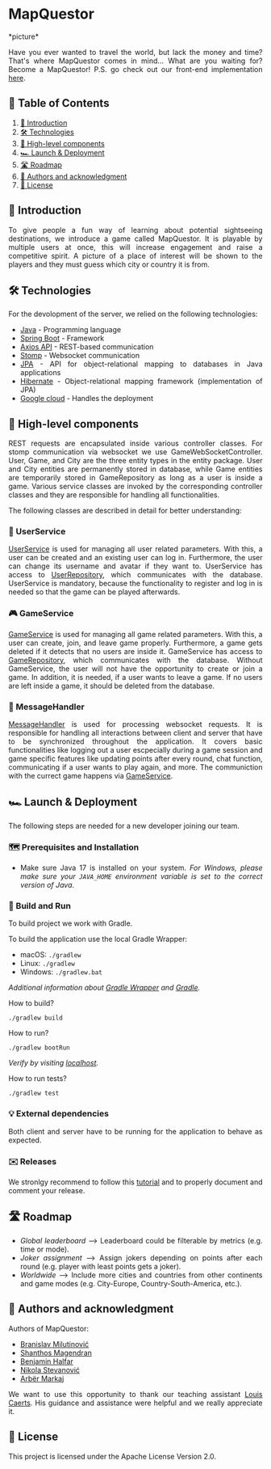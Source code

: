 # MapQuestor
<div style="text-align: justify">
*picture*

Have you ever wanted to travel the world, but lack the money and time? That's where MapQuestor comes in mind... What are you waiting for? Become a MapQuestor!
P.S. go check out our front-end implementation [here](https://github.com/sopra-fs24-group-40/mapquestor-client).

## 📜 Table of Contents

1. [👋 Introduction](#introduction)
2. [🛠️ Technologies](#️technologies)
3. [🧭 High-level components](#high-level-components)
4. [🏎️ Launch & Deployment](#️launch-and-deployment)
5. [🛣️ Roadmap](#️roadmap)
6. [👔 Authors and acknowledgment](#authors-and-acknowledgment)
7. [📝 License](#license)

## 👋 Introduction <a id="introduction"></a>

To give people a fun way of learning about potential sightseeing destinations, we introduce a game called MapQuestor. It is playable by multiple users at once, this will increase engagement and raise a competitive spirit. A picture of a place of interest will be shown to the players and they must guess which city or country it is from.

## 🛠️ Technologies <a id="technologies"></a>

For the devolopment of the server, we relied on the following technologies:

* [Java](https://www.java.com/de/download/manual.jsp) - Programming language
* [Spring Boot](https://spring.io/projects/spring-boot) - Framework
* [Axios API](https://axios-http.com/docs/api_intro) - REST-based communication
* [Stomp](https://stomp-js.github.io/stomp-websocket/) - Websocket communication 
* [JPA](https://javaee.github.io/javaee-spec/javadocs/javax/persistence/package-summary.html) - API for object-relational mapping to databases in Java applications
* [Hibernate](https://hibernate.org/) - Object-relational mapping framework (implementation of JPA)
* [Google cloud](https://cloud.google.com/?hl=en) - Handles the deployment

## 🧭 High-level components <a id="high-level-components"></a>

REST requests are encapsulated inside various controller classes. For stomp communication via websocket we use GameWebSocketController. User, Game, and City are the three entity types in the entity package. User and City entities are permanently stored in database, while Game entities are temporarily stored in GameRepository as long as a user is inside a game. Various service classes are invoked by the corresponding controller classes and they are responsible for handling all functionalities.

The following classes are described in detail for better understanding:

### 👤 UserService

[UserService](https://github.com/sopra-fs24-group-40/mapquestor-server/blob/main/src/main/java/ch/uzh/ifi/hase/soprafs24/service/UserService.java) is used for managing all user related parameters. With this, a user can be created and an existing user can log in. Furthermore, the user can change its username and avatar if they want to. UserService has access to [UserRepository](https://github.com/sopra-fs24-group-40/mapquestor-server/blob/main/src/main/java/ch/uzh/ifi/hase/soprafs24/repository/UserRepository.java), which communicates with the database. UserService is mandatory, because the functionality to register and log in is needed so that the game can be played afterwards.

### 🎮 GameService

[GameService](https://github.com/sopra-fs24-group-40/mapquestor-server/blob/main/src/main/java/ch/uzh/ifi/hase/soprafs24/service/GameService.java) is used for managing all game related parameters. With this, a user can create, join, and leave game properly. Furthermore, a game gets deleted if it detects that no users are inside it. GameService has access to [GameRepository](https://github.com/sopra-fs24-group-40/mapquestor-server/blob/main/src/main/java/ch/uzh/ifi/hase/soprafs24/repository/GameRepository.java), which communicates with the database. Without GameService, the user will not have the opportunity to create or join a game. In addition, it is needed, if a user wants to leave a game. If no users are left inside a game, it should be deleted from the database.

### 📮 MessageHandler

[MessageHandler](https://github.com/sopra-fs24-group-40/mapquestor-server/blob/main/src/main/java/ch/uzh/ifi/hase/soprafs24/messages/MessageHandler.java) is used for processing websocket requests. It is responsible for handling all interactions between client and server that have to be synchronized throughout the application. It covers basic functionalities like logging out a user escpecially during a game session and game specific features like updating points after every round, chat function, communicating if a user wants to play again, and more. The communiction with the currect game happens via [GameService](https://github.com/sopra-fs24-group-40/mapquestor-server/blob/main/src/main/java/ch/uzh/ifi/hase/soprafs24/service/GameService.java).

## 🏎️ Launch & Deployment <a id="launch-and-deployment"></a>

The following steps are needed for a new developer joining our team.

### 🗺️ Prerequisites and Installation

- Make sure Java 17 is installed on your system. _For Windows, please make sure your `JAVA_HOME` environment variable is set to the correct version of Java_.

### 🔨 Build and Run

To build project we work with Gradle.

To build the application use the local Gradle Wrapper:
-   macOS: `./gradlew`
-   Linux: `./gradlew`
-   Windows: `./gradlew.bat`

_Additional information about [Gradle Wrapper](https://docs.gradle.org/current/userguide/gradle_wrapper.html) and [Gradle](https://gradle.org/docs/)._

How to build?

```./gradlew build```

How to run?

```./gradlew bootRun```

_Verify by visiting [localhost](http://localhost:8080/)._

How to run tests?

```./gradlew test```

### 💡 External dependencies

Both client and server have to be running for the application to behave as expected.

### ✉️ Releases

We stronlgy recommend to follow this [tutorial](https://docs.github.com/en/repositories/releasing-projects-on-github/managing-releases-in-a-repository) and to properly document and comment your release.

## 🛣️ Roadmap <a id="roadmap"></a>

- _Global leaderboard_ --> Leaderboard could be filterable by metrics (e.g. time or mode).
- _Joker assignment_ --> Assign jokers depending on points after each round (e.g. player with least points gets a joker).
- _Worldwide_ --> Include more cities and countries from other continents and game modes (e.g. City-Europe, Country-South-America, etc.).

## 👔 Authors and acknowledgment <a id="authors-and-acknowledgment"></a>

Authors of MapQuestor:

- [Branislav Milutinović](https://github.com/B-M)
- [Shanthos Magendran](https://github.com/LaughingF0x)
- [Benjamin Halfar](https://github.com/bhalf)
- [Nikola Stevanović](https://github.com/nik-stev)
- [Arbër Markaj](https://github.com/domeniku7)

We want to use this opportunity to thank our teaching assistant [Louis Caerts](https://github.com/LouisCaerts). His guidance and assistance were helpful and we really appreciate it.

## 📝 License <a id="license"></a>

This project is licensed under the Apache License Version 2.0.

</div>